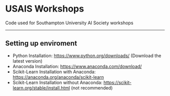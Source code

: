 # USAIS Workshops
Code used for Southampton University AI Society workshops
__________________
## Setting up enviroment
* Python Installation: https://www.python.org/downloads/ (Download the latest version)
* Anaconda Installation: https://www.anaconda.com/download/
* Scikit-Learn Installation with Anaconda: https://anaconda.org/anaconda/scikit-learn
* Scikit-Learn Installation without Anaconda: https://scikit-learn.org/stable/install.html (not recommended)

